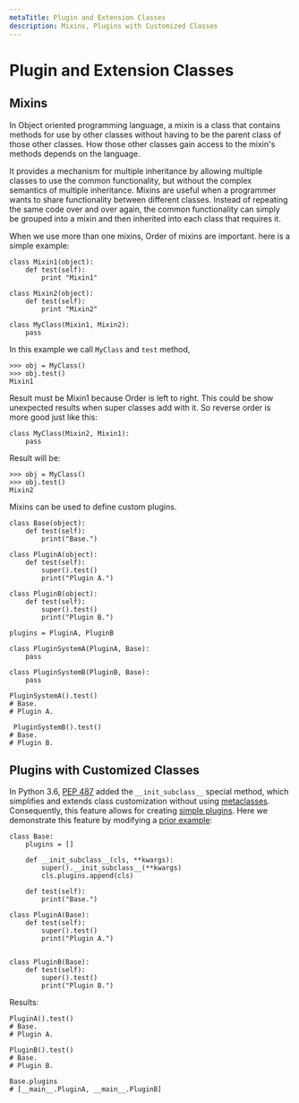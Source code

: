 ```yaml
---
metaTitle: Plugin and Extension Classes
description: Mixins, Plugins with Customized Classes
---
```


# Plugin and Extension Classes




## Mixins


In Object oriented programming language, a mixin is a class that contains methods for use by other classes without having to be the parent class of those other classes. How those other classes gain access to the mixin's methods depends on the language.

It provides a mechanism for multiple inheritance by allowing multiple classes to use the common functionality, but without the complex semantics of multiple inheritance. Mixins are useful when a programmer wants to share functionality between different classes. Instead of repeating the same code over and over again, the common functionality can simply be grouped into a mixin and then inherited into each class that requires it.

When we use more than one mixins, Order of mixins are important. here is a simple example:

```
class Mixin1(object):
    def test(self):
        print "Mixin1"

class Mixin2(object):
    def test(self):
        print "Mixin2"

class MyClass(Mixin1, Mixin2):
    pass

```

In this example we call `MyClass` and `test` method,

```
>>> obj = MyClass()
>>> obj.test()
Mixin1

```

Result must be Mixin1 because Order is left to right. This could be show unexpected results when super classes add with it. So reverse order is more good just like this:

```
class MyClass(Mixin2, Mixin1):
    pass

```

Result will be:

```
>>> obj = MyClass()
>>> obj.test()
Mixin2

```

Mixins can be used to define custom plugins.

```
class Base(object):
    def test(self):
        print("Base.")

class PluginA(object):
    def test(self):
        super().test()
        print("Plugin A.")

class PluginB(object):
    def test(self):
        super().test()
        print("Plugin B.")

plugins = PluginA, PluginB

class PluginSystemA(PluginA, Base):
    pass

class PluginSystemB(PluginB, Base):
    pass

PluginSystemA().test()
# Base.
# Plugin A.

 PluginSystemB().test()
# Base.
# Plugin B.

```



## Plugins with Customized Classes


In Python 3.6, [PEP 487](https://www.python.org/dev/peps/pep-0487/) added the `__init_subclass__` special method, which simplifies and extends class customization without using [metaclasses](https://stackoverflow.com/documentation/python/286/metaclasses/1024/basic-metaclasses#t=201701281924306984892).  Consequently, this feature allows for creating [simple plugins](https://docs.python.org/3/whatsnew/3.6.html#pep-487-simpler-customization-of-class-creation).  Here we demonstrate this feature by modifying a [prior example](https://stackoverflow.com/documentation/python/4724/plugins-and-extensions/16584/mixins#t=201701281926381480967):

```
class Base:
    plugins = []

    def __init_subclass__(cls, **kwargs):
        super().__init_subclass__(**kwargs)
        cls.plugins.append(cls)
    
    def test(self):
        print("Base.")

class PluginA(Base):
    def test(self):
        super().test()
        print("Plugin A.")
    

class PluginB(Base):
    def test(self):
        super().test()
        print("Plugin B.")

```

Results:

```
PluginA().test()
# Base.
# Plugin A.

PluginB().test()
# Base.
# Plugin B.

Base.plugins
# [__main__.PluginA, __main__.PluginB]

```

